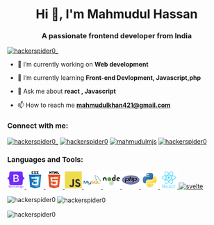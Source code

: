<h1 align="center">Hi 👋, I'm Mahmudul Hassan</h1>
<h3 align="center">A passionate frontend developer from India</h3>



<p align="left"> <a href="https://twitter.com/hackerspider0_" target="blank"><img src="https://img.shields.io/twitter/follow/hackerspider0_?logo=twitter&style=for-the-badge" alt="hackerspider0_" /></a> </p>

- 🔭 I’m currently working on **Web development**

- 🌱 I’m currently learning **Front-end Devlopment, Javascript,php**

- 💬 Ask me about **react , Javascript**

- 📫 How to reach me **mahmudulkhan421@gmail.com**

<h3 align="left">Connect with me:</h3>
<p align="left">
<a href="https://twitter.com/hackerspider0_" target="blank"><img align="center" src="https://raw.githubusercontent.com/rahuldkjain/github-profile-readme-generator/master/src/images/icons/Social/twitter.svg" alt="hackerspider0_" height="30" width="40" /></a>
<a href="https://linkedin.com/in/hackerspider0" target="blank"><img align="center" src="https://raw.githubusercontent.com/rahuldkjain/github-profile-readme-generator/master/src/images/icons/Social/linked-in-alt.svg" alt="hackerspider0" height="30" width="40" /></a>
<a href="https://fb.com/mahmudulmjs" target="blank"><img align="center" src="https://raw.githubusercontent.com/rahuldkjain/github-profile-readme-generator/master/src/images/icons/Social/facebook.svg" alt="mahmudulmjs" height="30" width="40" /></a>
<a href="https://instagram.com/hackerspider0" target="blank"><img align="center" src="https://raw.githubusercontent.com/rahuldkjain/github-profile-readme-generator/master/src/images/icons/Social/instagram.svg" alt="hackerspider0" height="30" width="40" /></a>
</p>

<h3 align="left">Languages and Tools:</h3>
<p align="left"> <a href="https://getbootstrap.com" target="_blank" rel="noreferrer"> <img src="https://raw.githubusercontent.com/devicons/devicon/master/icons/bootstrap/bootstrap-plain-wordmark.svg" alt="bootstrap" width="40" height="40"/> </a> <a href="https://www.w3schools.com/css/" target="_blank" rel="noreferrer"> <img src="https://raw.githubusercontent.com/devicons/devicon/master/icons/css3/css3-original-wordmark.svg" alt="css3" width="40" height="40"/> </a> <a href="https://www.w3.org/html/" target="_blank" rel="noreferrer"> <img src="https://raw.githubusercontent.com/devicons/devicon/master/icons/html5/html5-original-wordmark.svg" alt="html5" width="40" height="40"/> </a> <a href="https://developer.mozilla.org/en-US/docs/Web/JavaScript" target="_blank" rel="noreferrer"> <img src="https://raw.githubusercontent.com/devicons/devicon/master/icons/javascript/javascript-original.svg" alt="javascript" width="40" height="40"/> </a> <a href="https://www.mysql.com/" target="_blank" rel="noreferrer"> <img src="https://raw.githubusercontent.com/devicons/devicon/master/icons/mysql/mysql-original-wordmark.svg" alt="mysql" width="40" height="40"/> </a> <a href="https://nodejs.org" target="_blank" rel="noreferrer"> <img src="https://raw.githubusercontent.com/devicons/devicon/master/icons/nodejs/nodejs-original-wordmark.svg" alt="nodejs" width="40" height="40"/> </a> <a href="https://www.php.net" target="_blank" rel="noreferrer"> <img src="https://raw.githubusercontent.com/devicons/devicon/master/icons/php/php-original.svg" alt="php" width="40" height="40"/> </a> <a href="https://www.python.org" target="_blank" rel="noreferrer"> <img src="https://raw.githubusercontent.com/devicons/devicon/master/icons/python/python-original.svg" alt="python" width="40" height="40"/> </a> <a href="https://reactjs.org/" target="_blank" rel="noreferrer"> <img src="https://raw.githubusercontent.com/devicons/devicon/master/icons/react/react-original-wordmark.svg" alt="react" width="40" height="40"/> </a> <a href="https://svelte.dev" target="_blank" rel="noreferrer"> <img src="https://upload.wikimedia.org/wikipedia/commons/1/1b/Svelte_Logo.svg" alt="svelte" width="40" height="40"/> </a> </p>

<p><img align="left" src="https://github-readme-stats.vercel.app/api/top-langs?username=hackerspider0&show_icons=true&locale=en&layout=compact" alt="hackerspider0" /></p>

<p>&nbsp;<img align="center" src="https://github-readme-stats.vercel.app/api?username=hackerspider0&show_icons=true&locale=en" alt="hackerspider0" /></p>

<p><img align="center" src="https://github-readme-streak-stats.herokuapp.com/?user=hackerspider0&" alt="hackerspider0" /></p>

